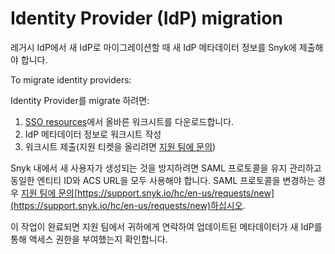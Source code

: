 # Identity Provider (IdP) migration

레거시 IdP에서 새 IdP로 마이그레이션할 때 새 IdP 메타데이터 정보를 Snyk에 제출해야 합니다.

To migrate identity providers:

Identity Provider를 migrate 하려면:

1. [SSO resources](set-up-snyk-single-sign-on-sso.md#resources)에서 올바른 워크시트를 다운로드합니다.
2. IdP 메타데이터 정보로 워크시트 작성
3. 워크시트 제출(지원 티켓을 올리려면 [지원 팀에 문의](https://support.snyk.io/hc/en-us/requests/new))

Snyk 내에서 새 사용자가 생성되는 것을 방지하려면 SAML 프로토콜을 유지 관리하고 동일한 엔티티 ID와 ACS URL을 모두 사용해야 합니다. SAML 프로토콜을 변경하는 경우 [지원 팀에 문의](https://support.snyk.io/hc/en-us/requests/new)[https://support.snyk.io/hc/en-us/requests/new](https://support.snyk.io/hc/en-us/requests/new)하십시오.

이 작업이 완료되면 지원 팀에서 귀하에게 연락하여 업데이트된 메타데이터가 새 IdP를 통해 액세스 권한을 부여했는지 확인합니다.

